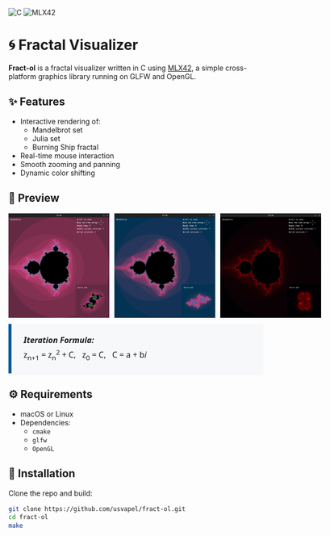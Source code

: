 ![C](https://img.shields.io/badge/C-00599C?style=flat&logo=c&logoColor=white)
![MLX42](https://img.shields.io/badge/MLX42-OpenGL%2FGLFW-blue)

# 🌀 Fractal Visualizer

**Fract-ol** is a fractal visualizer written in C using [MLX42](https://github.com/codam-coding-college/MLX42), a simple cross-platform graphics library running on GLFW and OpenGL.

## ✨ Features

- Interactive rendering of:
  - Mandelbrot set
  - Julia set
  - Burning Ship fractal
- Real-time mouse interaction
- Smooth zooming and panning
- Dynamic color shifting

## 📸 Preview

<div style="display: flex; gap: 10px; align-items: center;">
  <img src="./screenshot1.png" width="200" />
  <img src="./screenshot2.png" width="200" />
  <img src="./screenshot3.png" width="200" />
</div>

<div style="
  background-color: #f6f8fa;
  padding: 20px 24px;
  border-left: 6px solid #00599C;
  font-family: 'Segoe UI', 'Roboto', 'Helvetica Neue', sans-serif;
  font-size: 16px;
  color: #1a1a1a;
  line-height: 1.6;
  margin-top: 12px;
  box-shadow: 0 2px 4px rgba(0, 0, 0, 0.05);
">
  <strong><em>Iteration Formula:</em></strong><br>
    z<sub>n+1</sub> = z<sub>n</sub><sup>2</sup> + C,&nbsp;&nbsp; z<sub>0</sub> = C,&nbsp;&nbsp; C = a + b<em>i</em>
  </code>
</div>

## ⚙️ Requirements

- macOS or Linux
- Dependencies:
  - `cmake`
  - `glfw`
  - `OpenGL`

## 🧰 Installation

Clone the repo and build:

```bash
git clone https://github.com/usvapel/fract-ol.git
cd fract-ol
make
